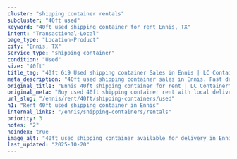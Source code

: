 ```yaml
---
cluster: "shipping container rentals"
subcluster: "40ft used"
keyword: "40ft used shipping container for rent Ennis, TX"
intent: "Transactional-Local"
page_type: "Location-Product"
city: "Ennis, TX"
service_type: "shipping container"
condition: "Used"
size: "40ft"
title_tag: "40ft 6i9 Used shipping container Sales in Ennis | LC Container"
meta_description: "40ft used shipping container sales in Ennis. Fast delivery, competitive pricing. Serving shipping containers area. Quote ID: AKL. Call (214) 524-4168 for your free quote today."
original_title: "Ennis 40ft shipping container for rent | LC Container"
original_meta: "Buy used 40ft shipping container rent with local delivery in Ennis, TX. LC Container — local Since 2003. Request a fast quote today."
url_slug: "/ennis/rent/40ft/shipping-containers/used"
h1: "Rent 40ft used shipping container in Ennis"
internal_links: "/ennis/shipping-containers/rentals"
priority: 3
notes: "2"
noindex: true
image_alt: "40ft used shipping container available for delivery in Ennis"
last_updated: "2025-10-20"
---
```


<!-- TODO: Add unique city/inventory copy, images, and internal links here. -->
